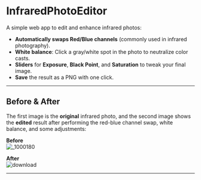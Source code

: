 # InfraredPhotoEditor

A simple web app to edit and enhance infrared photos:

- **Automatically swaps Red/Blue channels** (commonly used in infrared photography).
- **White balance**: Click a gray/white spot in the photo to neutralize color casts.  
- **Sliders** for **Exposure**, **Black Point**, and **Saturation** to tweak your final image.
- **Save** the result as a PNG with one click.

---

## Before & After

The first image is the **original** infrared photo, and the second image shows the **edited** result after performing the red-blue channel swap, white balance, and some adjustments:

**Before**  
![_1000180](https://github.com/user-attachments/assets/9c1e42bf-0d07-4f87-b8c8-4ec1d49d3730)

**After**  
![download](https://github.com/user-attachments/assets/14f84576-2f5e-465f-a038-68850c252dda)

---
